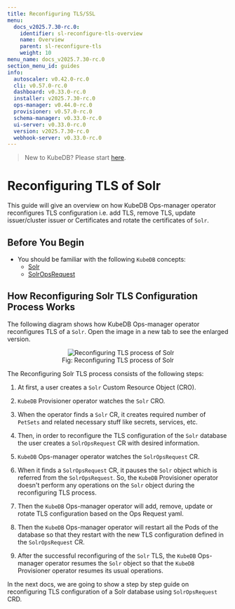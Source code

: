 ```yaml
---
title: Reconfiguring TLS/SSL
menu:
  docs_v2025.7.30-rc.0:
    identifier: sl-reconfigure-tls-overview
    name: Overview
    parent: sl-reconfigure-tls
    weight: 10
menu_name: docs_v2025.7.30-rc.0
section_menu_id: guides
info:
  autoscaler: v0.42.0-rc.0
  cli: v0.57.0-rc.0
  dashboard: v0.33.0-rc.0
  installer: v2025.7.30-rc.0
  ops-manager: v0.44.0-rc.0
  provisioner: v0.57.0-rc.0
  schema-manager: v0.33.0-rc.0
  ui-server: v0.33.0-rc.0
  version: v2025.7.30-rc.0
  webhook-server: v0.33.0-rc.0
---
```


> New to KubeDB? Please start [here](/docs/v2025.7.30-rc.0/README).

# Reconfiguring TLS of Solr

This guide will give an overview on how KubeDB Ops-manager operator reconfigures TLS configuration i.e. add TLS, remove TLS, update issuer/cluster issuer or Certificates and rotate the certificates of `Solr`.

## Before You Begin

- You should be familiar with the following `KubeDB` concepts:
    - [Solr](/docs/v2025.7.30-rc.0/guides/solr/concepts/solr)
    - [SolrOpsRequest](/docs/v2025.7.30-rc.0/guides/solr/concepts/solropsrequests)

## How Reconfiguring Solr TLS Configuration Process Works

The following diagram shows how KubeDB Ops-manager operator reconfigures TLS of a `Solr`. Open the image in a new tab to see the enlarged version.

<figure align="center">
  <img alt="Reconfiguring TLS process of Solr" src="/docs/v2025.7.30-rc.0/images/day-2-operation/solr/reconfigure-tls.svg">
<figcaption align="center">Fig: Reconfiguring TLS process of Solr</figcaption>
</figure>

The Reconfiguring Solr TLS process consists of the following steps:

1. At first, a user creates a `Solr` Custom Resource Object (CRO).

2. `KubeDB` Provisioner  operator watches the `Solr` CRO.

3. When the operator finds a `Solr` CR, it creates required number of `PetSets` and related necessary stuff like secrets, services, etc.

4. Then, in order to reconfigure the TLS configuration of the `Solr` database the user creates a `SolrOpsRequest` CR with desired information.

5. `KubeDB` Ops-manager operator watches the `SolrOpsRequest` CR.

6. When it finds a `SolrOpsRequest` CR, it pauses the `Solr` object which is referred from the `SolrOpsRequest`. So, the `KubeDB` Provisioner  operator doesn't perform any operations on the `Solr` object during the reconfiguring TLS process.

7. Then the `KubeDB` Ops-manager operator will add, remove, update or rotate TLS configuration based on the Ops Request yaml.

8. Then the `KubeDB` Ops-manager operator will restart all the Pods of the database so that they restart with the new TLS configuration defined in the `SolrOpsRequest` CR.

9. After the successful reconfiguring of the `Solr` TLS, the `KubeDB` Ops-manager operator resumes the `Solr` object so that the `KubeDB` Provisioner  operator resumes its usual operations.

In the next docs, we are going to show a step by step guide on reconfiguring TLS configuration of a Solr database using `SolrOpsRequest` CRD.